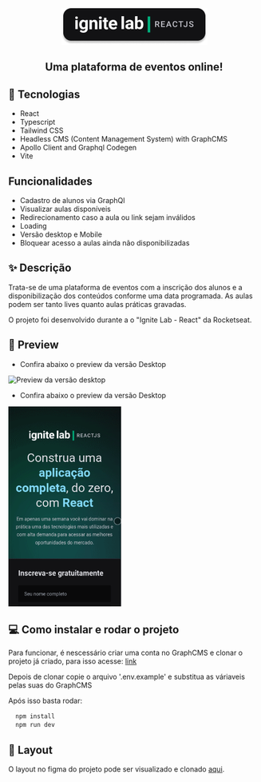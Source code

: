 <div align="center">
<img  src=".github/logo.png" alt="Ignite Lab">
</div>
<h2 align="center">
  Uma plataforma de eventos online!
</h2>

## 🚀 Tecnologias
-  React
-  Typescript
-  Tailwind CSS
-  Headless CMS (Content Management System) with GraphCMS
-  Apollo Client and Graphql Codegen
-  Vite

## Funcionalidades
- Cadastro de alunos via GraphQl
- Visualizar aulas disponíveis
- Redirecionamento caso a aula ou link sejam inválidos
- Loading
- Versão desktop e Mobile
- Bloquear acesso a aulas ainda não disponibilizadas

## ✨ Descrição

Trata-se de uma plataforma de eventos com a inscrição dos alunos e a disponibilização dos conteúdos conforme uma data programada. As aulas podem ser tanto lives quanto aulas práticas gravadas.

O projeto foi desenvolvido durante a o "Ignite Lab - React" da Rocketseat.

## 🌟 Preview
- Confira abaixo o preview da versão Desktop

<img height='300' src=".github/desktop-preview.gif" alt="Preview da versão desktop">

- Confira abaixo o preview da versão Desktop

<img height='400' src=".github/mobile-preview.gif" alt="Preview da versão mobile">
</p>

## 💻 Como instalar e rodar o projeto

Para funcionar, é nescessário criar uma conta no GraphCMS e clonar o projeto já criado, para isso acesse: [link](https://app.graphcms.com/clone/1d7442bf5a434389904c44d54a041b01?name=Ignite%20Lab%2002)

Depois de clonar copie o arquivo '.env.example' e substitua as váriaveis pelas suas do GraphCMS

Após isso basta rodar:

```cl
  npm install
  npm run dev
```

## 🔖 Layout

O layout no figma do projeto pode ser visualizado e clonado [aqui](https://www.figma.com/community/file/1120711251998877938).
